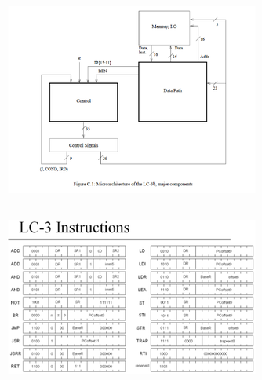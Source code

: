 ![](https://github.com/isaiMercado/Digital-Systems-Class-Projects/blob/master/Lab12/report/Images/lc3_main_components.PNG)
</br>
</br>
</br>
</br>
![](https://github.com/isaiMercado/Digital-Systems-Class-Projects/blob/master/Lab12/report/Images/lc3_ISA_Instructions.gif)
